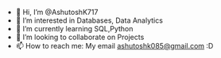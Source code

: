 - 👋 Hi, I’m @AshutoshK717
- 👀 I’m interested in Databases, Data Analytics
- 🌱 I’m currently learning SQL,Python
- 💞️ I’m looking to collaborate on Projects
- 📫 How to reach me: My email ashutoshk085@gmail.com :D

<!---
AshutoshK717/AshutoshK717 is a ✨ special ✨ repository because its `README.md` (this file) appears on your GitHub profile.
You can click the Preview link to take a look at your changes.
--->
